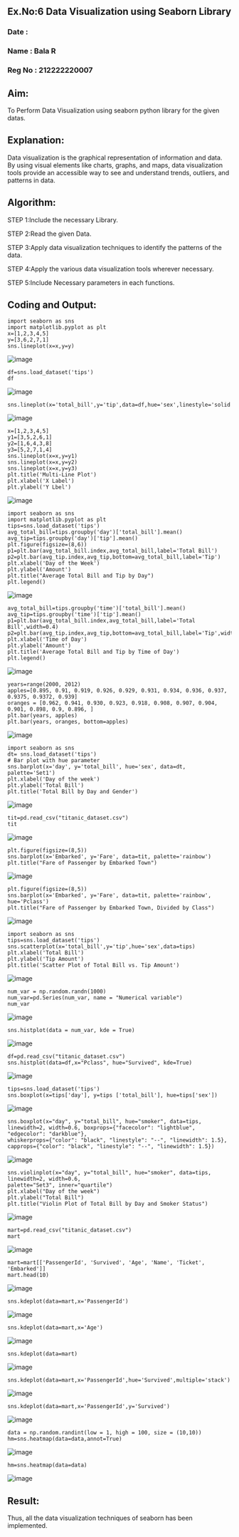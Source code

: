 ## Ex.No:6 Data Visualization using Seaborn Library
### Date : 
### Name : Bala R
### Reg No : 212222220007
## Aim:
  To Perform Data Visualization using seaborn python library for the given datas.

## Explanation:
Data visualization is the graphical representation of information and data. By using visual elements like charts, graphs, and maps, data visualization tools provide an accessible way to see and understand trends, outliers, and patterns in data.

## Algorithm:
STEP 1:Include the necessary Library.

STEP 2:Read the given Data.

STEP 3:Apply data visualization techniques to identify the patterns of the data.

STEP 4:Apply the various data visualization tools wherever necessary.

STEP 5:Include Necessary parameters in each functions.

## Coding and Output:
 ```
import seaborn as sns
import matplotlib.pyplot as plt
x=[1,2,3,4,5]
y=[3,6,2,7,1]
sns.lineplot(x=x,y=y)
```
![image](https://github.com/22008650/EXNO-6-DS/assets/122548204/6b53da20-2502-4385-aac7-98f1f3befd8a)
```
df=sns.load_dataset('tips')
df
```
![image](https://github.com/22008650/EXNO-6-DS/assets/122548204/fdd20d4d-83e2-4d72-826e-261da338cefb)

```
sns.lineplot(x='total_bill',y='tip',data=df,hue='sex',linestyle='solid',legend='auto')
```
![image](https://github.com/22008650/EXNO-6-DS/assets/122548204/ea007708-1d9e-42f9-9985-952d60f38f30)
```
x=[1,2,3,4,5]
y1=[3,5,2,6,1]
y2=[1,6,4,3,8]
y3=[5,2,7,1,4]
sns.lineplot(x=x,y=y1)
sns.lineplot(x=x,y=y2)
sns.lineplot(x=x,y=y3)
plt.title('Multi-Line Plot')
plt.xlabel('X Label')
plt.ylabel('Y Lbel')
```
![image](https://github.com/22008650/EXNO-6-DS/assets/122548204/62278204-c402-4521-8756-a4c3cfe074db)
```
import seaborn as sns
import matplotlib.pyplot as plt
tips=sns.load_dataset('tips')
avg_total_bill=tips.groupby('day')['total_bill'].mean()
avg_tip=tips.groupby('day')['tip'].mean()
plt.figure(figsize=(8,6))
p1=plt.bar(avg_total_bill.index,avg_total_bill,label='Total Bill')
p2=plt.bar(avg_tip.index,avg_tip,bottom=avg_total_bill,label='Tip')
plt.xlabel('Day of the Week')
plt.ylabel('Amount')
plt.title("Average Total Bill and Tip by Day")
plt.legend()
```
![image](https://github.com/22008650/EXNO-6-DS/assets/122548204/9a8c998c-c0e6-4a1b-ba1f-9087a80f8311)
```
avg_total_bill=tips.groupby('time')['total_bill'].mean()
avg_tip=tips.groupby('time')['tip'].mean()
p1=plt.bar(avg_total_bill.index,avg_total_bill,label='Total Bill',width=0.4)
p2=plt.bar(avg_tip.index,avg_tip,bottom=avg_total_bill,label='Tip',width=0.4)
plt.xlabel('Time of Day')
plt.ylabel('Amount')
plt.title('Average Total Bill and Tip by Time of Day')
plt.legend()
```
![image](https://github.com/22008650/EXNO-6-DS/assets/122548204/25e9d270-63d1-46a2-903f-368eee6c7415)
```
years=range(2000, 2012)
apples=[0.895, 0.91, 0.919, 0.926, 0.929, 0.931, 0.934, 0.936, 0.937, 0.9375, 0.9372, 0.939] 
oranges = [0.962, 0.941, 0.930, 0.923, 0.918, 0.908, 0.907, 0.904, 0.901, 0.898, 0.9, 0.896, ]
plt.bar(years, apples)
plt.bar(years, oranges, bottom=apples)
```
![image](https://github.com/22008650/EXNO-6-DS/assets/122548204/b78f792c-8825-4040-bc74-2bc9aeb004e8)
```
import seaborn as sns
dt= sns.load_dataset('tips')
# Bar plot with hue parameter
sns.barplot(x='day', y='total_bill', hue='sex', data=dt, palette='Set1')
plt.xlabel('Day of the week')
plt.ylabel('Total Bill')
plt.title('Total Bill by Day and Gender')
```
![image](https://github.com/22008650/EXNO-6-DS/assets/122548204/8f73de4f-93b9-48ea-9ea4-b167e921c46f)
```
tit=pd.read_csv("titanic_dataset.csv")
tit
```
![image](https://github.com/22008650/EXNO-6-DS/assets/122548204/5fe92a80-b36e-412c-bd3a-6c55605e8d9a)
```
plt.figure(figsize=(8,5))
sns.barplot(x='Embarked', y='Fare', data=tit, palette='rainbow') 
plt.title("Fare of Passenger by Embarked Town")
```
![image](https://github.com/22008650/EXNO-6-DS/assets/122548204/50f6b48b-4e0f-48f2-b9a0-4ebd92538bbd)
```
plt.figure(figsize=(8,5))
sns.barplot(x='Embarked', y='Fare', data=tit, palette='rainbow', hue='Pclass') 
plt.title("Fare of Passenger by Embarked Town, Divided by Class")
```
![image](https://github.com/22008650/EXNO-6-DS/assets/122548204/51cfb849-da47-4dd4-9016-15526fac6649)
```
import seaborn as sns
tips=sns.load_dataset('tips')
sns.scatterplot(x='total_bill',y='tip',hue='sex',data=tips)
plt.xlabel('Total Bill')
plt.ylabel('Tip Amount')
plt.title('Scatter Plot of Total Bill vs. Tip Amount')
```
![image](https://github.com/22008650/EXNO-6-DS/assets/122548204/31bfecc2-5e1f-42fe-978d-8c93a3031519)
```
num_var = np.random.randn(1000)
num_var=pd.Series(num_var, name = "Numerical variable")
num_var
```
![image](https://github.com/22008650/EXNO-6-DS/assets/122548204/f1a7429c-32bb-42bb-ab7f-f78338f2e60b)
```
sns.histplot(data = num_var, kde = True)
```
![image](https://github.com/22008650/EXNO-6-DS/assets/122548204/b92fbcc3-35e3-4eb5-9f42-71302555e061)
```
df=pd.read_csv("titanic_dataset.csv")
sns.histplot(data=df,x="Pclass", hue="Survived", kde=True)
```
![image](https://github.com/22008650/EXNO-6-DS/assets/122548204/15d431e2-45f8-4aaf-bd09-a09293fe45c3)
```
tips=sns.load_dataset('tips')
sns.boxplot(x=tips['day'], y=tips ['total_bill'], hue=tips['sex'])
```
![image](https://github.com/22008650/EXNO-6-DS/assets/122548204/bd0c4516-7f6f-4e74-a8fd-9828f561479e)
```
sns.boxplot(x="day", y="total_bill", hue="smoker", data=tips, linewidth=2, width=0.6, boxprops={"facecolor": "lightblue", "edgecolor": "darkblue"},
whiskerprops={"color": "black", "linestyle": "--", "linewidth": 1.5}, capprops={"color": "black", "linestyle": "--", "linewidth": 1.5})
```
![image](https://github.com/22008650/EXNO-6-DS/assets/122548204/e6097c2a-2000-435b-baa6-25d5a4f871ee)
```
sns.violinplot(x="day", y="total_bill", hue="smoker", data=tips, linewidth=2, width=0.6,
palette="Set3", inner="quartile")
plt.xlabel("Day of the week")
plt.ylabel("Total Bill")
plt.title("Violin Plot of Total Bill by Day and Smoker Status")
```
![image](https://github.com/22008650/EXNO-6-DS/assets/122548204/0aa05fec-1331-4a9f-a6b7-1d7382d830ad)
```
mart=pd.read_csv("titanic_dataset.csv")
mart
```
![image](https://github.com/22008650/EXNO-6-DS/assets/122548204/9625f124-7646-4a9b-ba5f-1436dd70f60a)
```
mart=mart[['PassengerId', 'Survived', 'Age', 'Name', 'Ticket', 'Embarked']] 
mart.head(10)
```
![image](https://github.com/22008650/EXNO-6-DS/assets/122548204/274f0dd5-db9e-4627-af64-d1492e8d59e0)
```
sns.kdeplot(data=mart,x='PassengerId')
```
![image](https://github.com/22008650/EXNO-6-DS/assets/122548204/ca789b30-eb66-480b-9aae-fd3624ffe652)
```
sns.kdeplot(data=mart,x='Age')
```
![image](https://github.com/22008650/EXNO-6-DS/assets/122548204/ac7ea457-9bb0-4892-8e4d-a0cdc9584696)
```
sns.kdeplot(data=mart)
```
![image](https://github.com/22008650/EXNO-6-DS/assets/122548204/8ff7b89b-420a-487c-9128-d487e6b0954b)
```
sns.kdeplot(data=mart,x='PassengerId',hue='Survived',multiple='stack')
```
![image](https://github.com/22008650/EXNO-6-DS/assets/122548204/51ae93b7-e5e1-4bc4-ab02-c18789adefa0)
```
sns.kdeplot(data=mart,x='PassengerId',y='Survived')
```
![image](https://github.com/22008650/EXNO-6-DS/assets/122548204/a33e47db-3c01-42ec-aa4c-32de42bfa024)
```
data = np.random.randint(low = 1, high = 100, size = (10,10))
hm=sns.heatmap(data=data,annot=True)
```
![image](https://github.com/22008650/EXNO-6-DS/assets/122548204/f9e5c308-2b66-4e1a-aa44-2129179bd8ef)
```
hm=sns.heatmap(data=data)
```
![image](https://github.com/22008650/EXNO-6-DS/assets/122548204/180369ae-c880-4a67-98d0-4e60af889b8c)

## Result:
 Thus, all the data visualization techniques of seaborn has been implemented.
